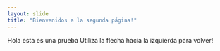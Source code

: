```yaml
---
layout: slide
title: "Bienvenidos a la segunda página!"
---
```

Hola esta es una prueba
Utiliza la flecha hacia la izquierda para volver!
